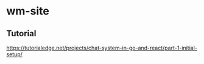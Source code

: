 # wm-site

## Tutorial

https://tutorialedge.net/projects/chat-system-in-go-and-react/part-1-initial-setup/